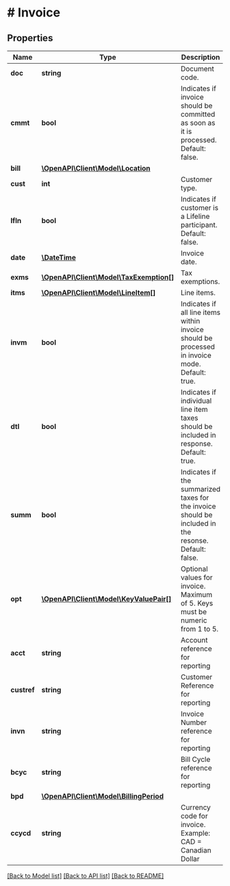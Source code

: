 # # Invoice

## Properties

Name | Type | Description | Notes
------------ | ------------- | ------------- | -------------
**doc** | **string** | Document code. | [optional]
**cmmt** | **bool** | Indicates if invoice should be committed as soon as it is processed.  Default: false. | [optional]
**bill** | [**\OpenAPI\Client\Model\Location**](Location.md) |  | [optional]
**cust** | **int** | Customer type. | [optional]
**lfln** | **bool** | Indicates if customer is a Lifeline participant.  Default: false. | [optional]
**date** | [**\DateTime**](\DateTime.md) | Invoice date. | [optional]
**exms** | [**\OpenAPI\Client\Model\TaxExemption[]**](TaxExemption.md) | Tax exemptions. | [optional]
**itms** | [**\OpenAPI\Client\Model\LineItem[]**](LineItem.md) | Line items. | [optional]
**invm** | **bool** | Indicates if all line items within invoice should be processed in invoice mode.  Default: true. | [optional]
**dtl** | **bool** | Indicates if individual line item taxes should be included in response.  Default: true. | [optional]
**summ** | **bool** | Indicates if the summarized taxes for the invoice should be included in the resonse.  Default: false. | [optional]
**opt** | [**\OpenAPI\Client\Model\KeyValuePair[]**](KeyValuePair.md) | Optional values for invoice. Maximum of 5. Keys must be numeric from 1 to 5. | [optional]
**acct** | **string** | Account reference for reporting | [optional]
**custref** | **string** | Customer Reference for reporting | [optional]
**invn** | **string** | Invoice Number reference for reporting | [optional]
**bcyc** | **string** | Bill Cycle reference for reporting | [optional]
**bpd** | [**\OpenAPI\Client\Model\BillingPeriod**](BillingPeriod.md) |  | [optional]
**ccycd** | **string** | Currency code for invoice.  Example: CAD &#x3D; Canadian Dollar | [optional]

[[Back to Model list]](../../README.md#models) [[Back to API list]](../../README.md#endpoints) [[Back to README]](../../README.md)
